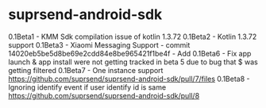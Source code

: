# suprsend-android-sdk

0.1Beta1 - KMM Sdk compilation issue of kotlin 1.3.72
0.1Beta2 - Kotlin 1.3.72 support
0.1Beta3 - Xiaomi Messaging Support - commit 14020eb5be5d8be69e2cdd84e8be965421f1be4f - Add
0.1Beta6 - Fix app launch & app install were not getting tracked in beta 5 due to bug that $ was getting filtered
0.1Beta7 - One instance support
https://github.com/suprsend/suprsend-android-sdk/pull/7/files
0.1Beta8 - Ignoring identify event if user identify id is same
https://github.com/suprsend/suprsend-android-sdk/pull/8